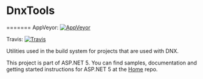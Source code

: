 # DnxTools
=======
AppVeyor: [![AppVeyor](https://ci.appveyor.com/api/projects/status/4apmcfsiatwg8s00/branch/dev?svg=true)](https://ci.appveyor.com/project/aspnetci/DnxTools/branch/dev)

Travis:   [![Travis](https://travis-ci.org/aspnet/DnxTools.svg?branch=dev)](https://travis-ci.org/aspnet/DnxTools)

Utilities used in the build system for projects that are used with DNX.

This project is part of ASP.NET 5. You can find samples, documentation and getting started instructions for ASP.NET 5 at the [Home](https://github.com/aspnet/home) repo.


